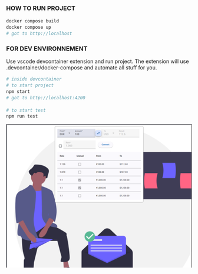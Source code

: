 ### HOW TO RUN PROJECT

```sh
docker compose build
docker compose up
# got to http://localhost
```

### FOR DEV ENVIRONNEMENT

Use vscode devcontainer extension and run project.
The extension will use .devcontainer/docker-compose and automate all stuff for you.

```sh
# inside devcontainer
# to start project
npm start
# got to http://localhost:4200

# to start test
npm run test
```

![Result](./demo.png)

